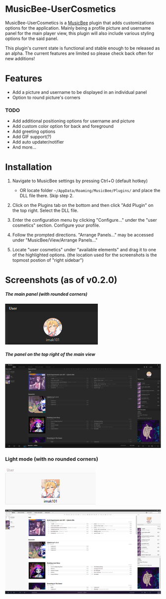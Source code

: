 ﻿# MusicBee-UserCosmetics

MusicBee-UserCosmetics is a [MusicBee](https://getmusicbee.com/) plugin that adds customizations options for the application. Mainly being a profile picture and username panel for the main player view, this plugin will also include various styling options for the said panel.

This plugin's current state is functional and stable enough to be released as an alpha. The current features are limited so please check back often for new additions! 

# Features

- Add a picture and username to be displayed in an individual panel
- Option to round picture's corners

### TODO

- Add additional positioning options for username and picture
- Add custom color option for back and foreground
- Add greeting options
- Add GIF support(?)
- Add auto updater/notifier  
- And more...

# Installation

1. Navigate to MusicBee settings by pressing Ctrl+O (default hotkey)
    - OR locate folder ```~/AppData/Roaming/MusicBee/Plugins/``` and place the DLL file there. Skip step 2.
    
2. Click on the Plugins tab on the bottom and then click "Add Plugin" on the top right. Select the DLL file.

3. Enter the configuration menu by clicking "Configure..." under the "user cosmetics" section. Configure your profile.

4. Follow the prompted directions. "Arrange Panels..." may be accessed under "MusicBee/View/Arrange Panels..."

5. Locate "user cosmetics" under "available elements" and drag it to one of the highlighted options. (the location used for the screenshots is the topmost postion of "right sidebar")

# Screenshots (as of v0.2.0)

##### The main panel (with rounded corners)
![PanelZoom](Images/PanelZoomDark.png)

##### The panel on the top right of the main view
![MainView](Images/MainViewDark.png)

### Light mode (with no rounded corners)

![PanelZoomDark](Images/PanelZoom.png)

![MainViewDark](Images/MainView.png)

